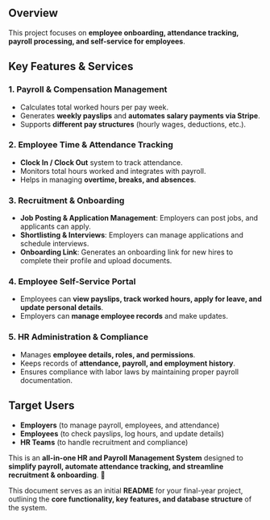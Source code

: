 

## **Overview**
This project focuses on **employee onboarding, attendance tracking, payroll processing, and self-service for employees**.

## **Key Features & Services**

### **1. Payroll & Compensation Management**
- Calculates total worked hours per pay week.
- Generates **weekly payslips** and **automates salary payments via Stripe**.
- Supports **different pay structures** (hourly wages, deductions, etc.).

### **2. Employee Time & Attendance Tracking**
- **Clock In / Clock Out** system to track attendance.
- Monitors total hours worked and integrates with payroll.
- Helps in managing **overtime, breaks, and absences**.

### **3. Recruitment & Onboarding**
- **Job Posting & Application Management**: Employers can post jobs, and applicants can apply.
- **Shortlisting & Interviews**: Employers can manage applications and schedule interviews.
- **Onboarding Link**: Generates an onboarding link for new hires to complete their profile and upload documents.

### **4. Employee Self-Service Portal**
- Employees can **view payslips, track worked hours, apply for leave, and update personal details**.
- Employers can **manage employee records** and make updates.

### **5. HR Administration & Compliance**
- Manages **employee details, roles, and permissions**.
- Keeps records of **attendance, payroll, and employment history**.
- Ensures compliance with labor laws by maintaining proper payroll documentation.

## **Target Users**
- **Employers** (to manage payroll, employees, and attendance)
- **Employees** (to check payslips, log hours, and update details)
- **HR Teams** (to handle recruitment and compliance)

This is an **all-in-one HR and Payroll Management System** designed to **simplify payroll, automate attendance tracking, and streamline recruitment & onboarding**. 🚀


This document serves as an initial **README** for your final-year project, outlining the **core functionality, key features, and database structure** of the system.

